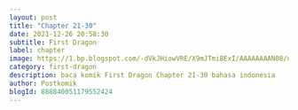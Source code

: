 ```yaml
---
layout: post 
title: "Chapter 21-30"
date: 2021-12-26 20:58:30
subtitle: First Dragon
label: chapter
image: https://1.bp.blogspot.com/-dVkJHiowVRE/X9mJTmiBExI/AAAAAAAAN08/qJtVagLbDr0p9Yvn00EtQsHCd6CTaqXSwCLcBGAsYHQ/s72-c/First-Dragon.jpg
category: first-dragon
description: baca komik First Dragon Chapter 21-30 bahasa indonesia 
author: Postkomik
blogId: 888840051179552424
---
```


